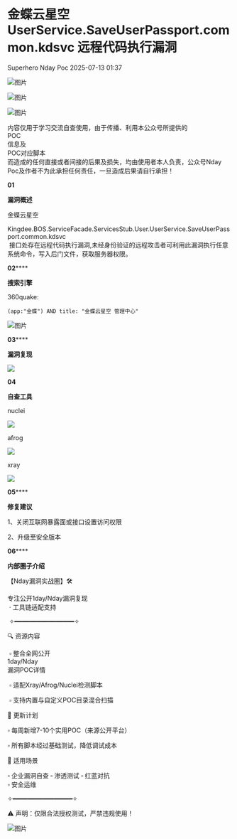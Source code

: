 #  金蝶云星空 UserService.SaveUserPassport.common.kdsvc 远程代码执行漏洞  
Superhero  Nday Poc   2025-07-13 01:37  
  
![图片](https://mmbiz.qpic.cn/mmbiz_png/Melo944GVOJECe5vg2C5YWgpyo1D5bCkYN4sZibCVo6EFo0N9b7Kib4I4N6j6Y10tynLOdgov9ibUmaNwW5yeoCbQ/640?wx_fmt=other&from=appmsg&wxfrom=5&wx_lazy=1&wx_co=1&tp=webp "")  
  
![图片](https://mmbiz.qpic.cn/mmbiz_png/Melo944GVOJECe5vg2C5YWgpyo1D5bCkhic5lbbPcpxTLtLccZ04WhwDotW7g2b3zBgZeS5uvFH4dxf0tj0Rutw/640?wx_fmt=other&from=appmsg&wxfrom=5&wx_lazy=1&wx_co=1&tp=webp "")  
  
![图片](https://mmbiz.qpic.cn/mmbiz_png/Melo944GVOJECe5vg2C5YWgpyo1D5bCk524CiapZejYicic1Hf8LPt8qR893A3IP38J3NMmskDZjyqNkShewpibEfA/640?wx_fmt=other&from=appmsg&wxfrom=5&wx_lazy=1&wx_co=1&tp=webp "")  
  
内容仅用于学习交流自查使用，由于传播、利用本公众号所提供的  
POC  
信息及  
POC对应脚本  
而造成的任何直接或者间接的后果及损失，均由使用者本人负责，公众号Nday Poc及作者不为此承担任何责任，一旦造成后果请自行承担！  
  
  
**01**  
  
**漏洞概述**  
  
  
金蝶云星空  
  
Kingdee.BOS.ServiceFacade.ServicesStub.User.UserService.SaveUserPassport.common.kdsvc  
 接口处存在远程代码执行漏洞,未经身份验证的远程攻击者可利用此漏洞执行任意系统命令，写入后门文件，获取服务器权限。  
  
**02******  
  
**搜索引擎**  
  
  
360quake:  
```
(app:"金蝶") AND title: "金蝶云星空 管理中心"
```  
  
![图片](https://mmbiz.qpic.cn/sz_mmbiz_png/wnJTy44dqwKlKagmGiagojVJXLX5xumtvM4MEYWdmEQHjUCibyp7tWIKt6wMNHVueiazZTOxd1HkrYDWoVrPx3AoQ/640?wx_fmt=png&from=appmsg&watermark=1&tp=webp&wxfrom=5&wx_lazy=1 "")  
  
  
**03******  
  
**漏洞复现**  
  
![](https://mmbiz.qpic.cn/sz_mmbiz_png/wnJTy44dqwLVR4KYszvzKIpoDQ0497ibADlgHibM73Jfw9Xlv1sqNHRjajGkYmYhL5ppDZbqfTicicr7FtPKfJ5rrw/640?wx_fmt=png&from=appmsg "")  
  
  
**04**  
  
**自查工具**  
  
  
nuclei  
  
![](https://mmbiz.qpic.cn/sz_mmbiz_png/wnJTy44dqwLVR4KYszvzKIpoDQ0497ibAtOahl1Zt4DUorLHBc5YbJJa4fNcCribslJIpsKBKpINCzK2AorbYzSg/640?wx_fmt=png&from=appmsg "")  
  
afrog  
  
![](https://mmbiz.qpic.cn/sz_mmbiz_png/wnJTy44dqwLVR4KYszvzKIpoDQ0497ibA0JXo4NbSfaicFPuc7HpKtrH45X0vI1s1ibjBtxvicuXPBFaS0jY4Aial2w/640?wx_fmt=png&from=appmsg "")  
  
xray  
  
![](https://mmbiz.qpic.cn/sz_mmbiz_png/wnJTy44dqwLVR4KYszvzKIpoDQ0497ibA8ttWs4UzHIfZ0L73pwb7iaD0zicx7wQacicI9wBnIOnicPAgnJlVcyKVnQ/640?wx_fmt=png&from=appmsg "")  
  
  
**05******  
  
**修复建议**  
  
  
1、关闭互联网暴露面或接口设置访问权限  
  
2、升级至安全版本  
  
  
**06******  
  
**内部圈子介绍**  
  
  
【Nday漏洞实战圈】🛠️   
  
专注公开1day/Nday漏洞复现  
 · 工具链适配支持  
  
 ✧━━━━━━━━━━━━━━━━✧   
  
🔍 资源内容  
  
 ▫️ 整合全网公开  
1day/Nday  
漏洞POC详情  
  
 ▫️ 适配Xray/Afrog/Nuclei检测脚本  
  
 ▫️ 支持内置与自定义POC目录混合扫描   
  
🔄 更新计划   
  
▫️ 每周新增7-10个实用POC（来源公开平台）   
  
▫️ 所有脚本经过基础测试，降低调试成本   
  
🎯 适用场景   
  
▫️ 企业漏洞自查 ▫️ 渗透测试 ▫️ 红蓝对抗   
▫️ 安全运维  
  
✧━━━━━━━━━━━━━━━━✧   
  
⚠️ 声明：仅限合法授权测试，严禁违规使用！  
  
![图片](https://mmbiz.qpic.cn/sz_mmbiz_png/wnJTy44dqwKlKagmGiagojVJXLX5xumtviaiaLusryLPuT9FQEFQXYEM9xUicQostiaMLkvlsF6qdEXr2LcibSaic0OjA/640?wx_fmt=png&from=appmsg&watermark=1&wxfrom=5&wx_lazy=1&tp=webp "")  
  
  
